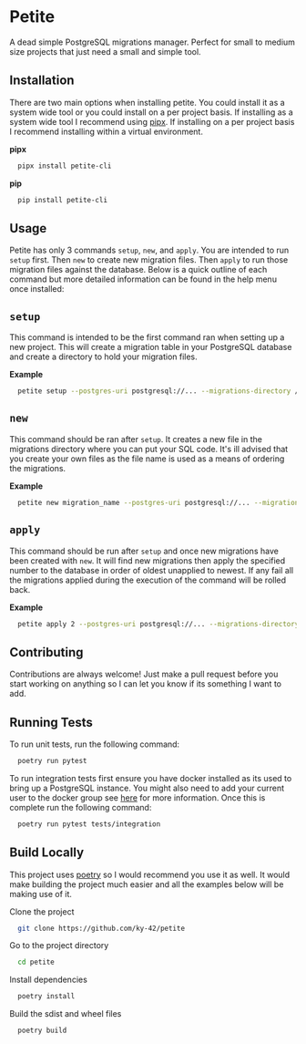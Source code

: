 # Petite

A dead simple PostgreSQL migrations manager. Perfect for small to medium size projects that just need a small and simple tool.

## Installation

There are two main options when installing petite. You could install it as a system wide tool or you could install on a per project basis. If installing as a system wide tool I recommend using [pipx](https://pipx.pypa.io/stable/). If installing on a per project basis I recommend installing within a virtual environment.

__pipx__

```bash
  pipx install petite-cli
```

__pip__
```bash
  pip install petite-cli
```
    
## Usage

Petite has only 3 commands `setup`, `new`, and `apply`. You are intended to run `setup` first. Then `new` to create new migration files. Then `apply` to run those migration files against the database. Below is a quick outline of each command but more detailed information can be found in the help menu once installed:

## `setup`

This command is intended to be the first command ran when setting up a new project. This will create a migration table in your PostgreSQL database and create a directory to hold your migration files.

__Example__

```bash
  petite setup --postgres-uri postgresql://... --migrations-directory /.../migrations
```

## `new`

This command should be ran after `setup`. It creates a new file in the migrations directory where you can put your SQL code. It's ill advised that you create your own files as the file name is used as a means of ordering the migrations.

__Example__

```bash
  petite new migration_name --postgres-uri postgresql://... --migrations-directory /.../migrations
```

## `apply`

This command should be run after `setup` and once new migrations have been created with `new`. It will find new migrations then apply the specified number to the database in order of oldest unapplied to newest. If any fail all the migrations applied during the execution of the command will be rolled back.

__Example__

```bash
  petite apply 2 --postgres-uri postgresql://... --migrations-directory /.../migrations
```

## Contributing

Contributions are always welcome! Just make a pull request before you start working on anything so I can let you know if its something I want to add.

## Running Tests

To run unit tests, run the following command:

```bash
  poetry run pytest
```

To run integration tests first ensure you have docker installed as its used to bring up a PostgreSQL instance. You might also need to add your current user to the docker group see [here](https://docs.docker.com/engine/install/linux-postinstall/#manage-docker-as-a-non-root-user) for more information. Once this is complete run the following command:

```bash
  poetry run pytest tests/integration
```

## Build Locally

This project uses [poetry](https://python-poetry.org/) so I would recommend you use it as well. It would make building the project much easier and all the examples below will be making use of it.

Clone the project

```bash
  git clone https://github.com/ky-42/petite
```

Go to the project directory

```bash
  cd petite
```

Install dependencies

```bash
  poetry install
```

Build the sdist and wheel files

```bash
  poetry build
```
